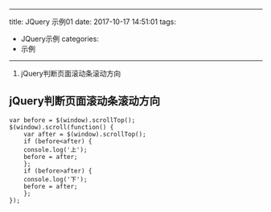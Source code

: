 
---
title: JQuery 示例01 
date: 2017-10-17 14:51:01
tags:
- JQuery示例 
categories: 
- 示例 
---

1. jQuery判断页面滚动条滚动方向

## jQuery判断页面滚动条滚动方向 ##
```
var before = $(window).scrollTop();
$(window).scroll(function() {
    var after = $(window).scrollTop();
    if (before<after) {
    console.log('上');
    before = after;
    };
    if (before>after) {
    console.log('下');
    before = after;
    };
});
```